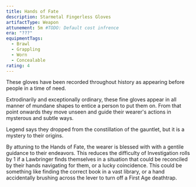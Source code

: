 ```yaml
---
title: Hands of Fate
description: Starmetal Fingerless Gloves
artifactType: Weapon
attunement: 5m #TODO: Default cost infrence
era: "???"
equipmentTags:
  - Brawl
  - Grappling
  - Worn
  - Concealable
rating: 4
---
```


These gloves have been recorded throughout history as appearing before people in a time of need.

Extrodinarily and exceptionally ordinary, these fine gloves appear in all manner of mundane shapes to entice a person to put them on. From that point onwards they move unseen and guide their wearer's actions in mysterous and subtle ways.

Legend says they dropped from the constillation of the gauntlet, but it is a mystery to their origins.

<attunement></attunement>

By attuning to the Hands of Fate, the wearer is blessed with with a gentile guidance to their endeavors. This reduces the difficulty of Investigation rolls by 1 if a Lawbringer finds themselves in a situation that could be reconciled by their hands navigating for them, or a lucky coincidence. This could be something like finding the correct book in a vast library, or a hand accidentally brushing across the lever to turn off a First Age deathtrap.
